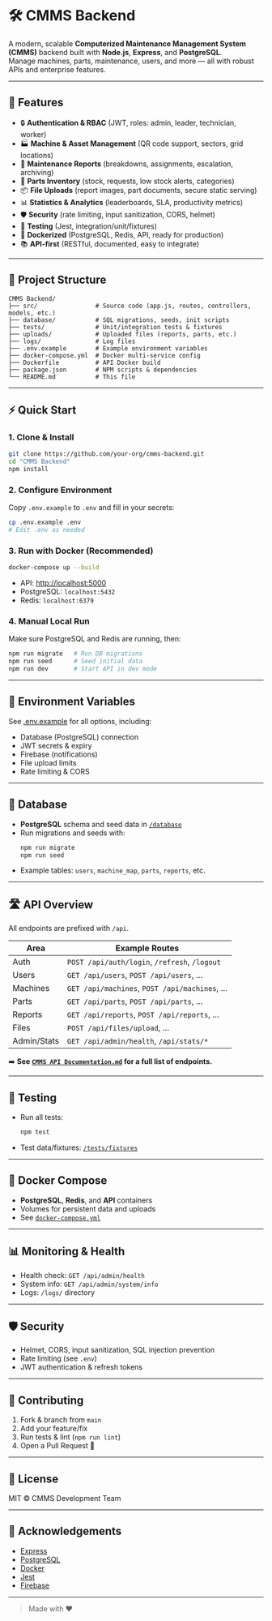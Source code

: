 # 🛠️ CMMS Backend

A modern, scalable **Computerized Maintenance Management System (CMMS)** backend built with **Node.js**, **Express**, and **PostgreSQL**.  
Manage machines, parts, maintenance, users, and more — all with robust APIs and enterprise features.

---

## 🚀 Features

- 🔒 **Authentication & RBAC** (JWT, roles: admin, leader, technician, worker)
- 🏭 **Machine & Asset Management** (QR code support, sectors, grid locations)
- 📝 **Maintenance Reports** (breakdowns, assignments, escalation, archiving)
- 🧩 **Parts Inventory** (stock, requests, low stock alerts, categories)
- 📦 **File Uploads** (report images, part documents, secure static serving)
- 📊 **Statistics & Analytics** (leaderboards, SLA, productivity metrics)
- 🛡️ **Security** (rate limiting, input sanitization, CORS, helmet)
- 🧪 **Testing** (Jest, integration/unit/fixtures)
- 🐳 **Dockerized** (PostgreSQL, Redis, API, ready for production)
- 📚 **API-first** (RESTful, documented, easy to integrate)

---

## 📁 Project Structure

```
CMMS Backend/
├── src/                # Source code (app.js, routes, controllers, models, etc.)
├── database/           # SQL migrations, seeds, init scripts
├── tests/              # Unit/integration tests & fixtures
├── uploads/            # Uploaded files (reports, parts, etc.)
├── logs/               # Log files
├── .env.example        # Example environment variables
├── docker-compose.yml  # Docker multi-service config
├── Dockerfile          # API Docker build
├── package.json        # NPM scripts & dependencies
└── README.md           # This file
```

---

## ⚡ Quick Start

### 1. Clone & Install

```bash
git clone https://github.com/your-org/cmms-backend.git
cd "CMMS Backend"
npm install
```

### 2. Configure Environment

Copy `.env.example` to `.env` and fill in your secrets:

```bash
cp .env.example .env
# Edit .env as needed
```

### 3. Run with Docker (Recommended)

```bash
docker-compose up --build
```

- API: [http://localhost:5000](http://localhost:5000)
- PostgreSQL: `localhost:5432`
- Redis: `localhost:6379`

### 4. Manual Local Run

Make sure PostgreSQL and Redis are running, then:

```bash
npm run migrate   # Run DB migrations
npm run seed      # Seed initial data
npm run dev       # Start API in dev mode
```

---

## 🔑 Environment Variables

See [.env.example](.env.example) for all options, including:

- Database (PostgreSQL) connection
- JWT secrets & expiry
- Firebase (notifications)
- File upload limits
- Rate limiting & CORS

---

## 🧬 Database

- **PostgreSQL** schema and seed data in [`/database`](database/)
- Run migrations and seeds with:
  ```bash
  npm run migrate
  npm run seed
  ```
- Example tables: `users`, `machine_map`, `parts`, `reports`, etc.

---

## 🛣️ API Overview

All endpoints are prefixed with `/api`.

| Area         | Example Routes                                 |
|--------------|------------------------------------------------|
| Auth         | `POST /api/auth/login`, `/refresh`, `/logout`  |
| Users        | `GET /api/users`, `POST /api/users`, ...       |
| Machines     | `GET /api/machines`, `POST /api/machines`, ... |
| Parts        | `GET /api/parts`, `POST /api/parts`, ...       |
| Reports      | `GET /api/reports`, `POST /api/reports`, ...   |
| Files        | `POST /api/files/upload`, ...                  |
| Admin/Stats  | `GET /api/admin/health`, `/api/stats/*`        |

➡️ **See [`CMMS API Documentation.md`](./CMMS%20API%20Documentation.md) for a full list of endpoints.**

---

## 🧪 Testing

- Run all tests:  
  ```bash
  npm test
  ```
- Test data/fixtures: [`/tests/fixtures`](tests/fixtures/)

---

## 🐳 Docker Compose

- **PostgreSQL**, **Redis**, and **API** containers
- Volumes for persistent data and uploads
- See [`docker-compose.yml`](docker-compose.yml)

---

## 📊 Monitoring & Health

- Health check: `GET /api/admin/health`
- System info: `GET /api/admin/system/info`
- Logs: `/logs/` directory

---

## 🛡️ Security

- Helmet, CORS, input sanitization, SQL injection prevention
- Rate limiting (see `.env`)
- JWT authentication & refresh tokens

---

## 👥 Contributing

1. Fork & branch from `main`
2. Add your feature/fix
3. Run tests & lint (`npm run lint`)
4. Open a Pull Request 🚀

---

## 📄 License

MIT © CMMS Development Team

---

## 🙏 Acknowledgements

- [Express](https://expressjs.com/)
- [PostgreSQL](https://www.postgresql.org/)
- [Docker](https://www.docker.com/)
- [Jest](https://jestjs.io/)
- [Firebase](https://firebase.google.com/)

---

> Made with ❤️